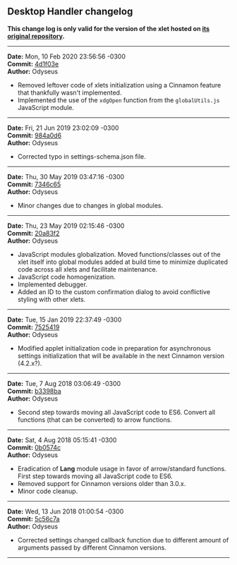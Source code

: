 ## Desktop Handler changelog

**This change log is only valid for the version of the xlet hosted on [its original repository](https://gitlab.com/Odyseus/CinnamonTools).**

***

**Date:** Mon, 10 Feb 2020 23:56:56 -0300<br/>
**Commit:** [4d1f03e](https://gitlab.com/Odyseus/CinnamonTools/commit/4d1f03e)<br/>
**Author:** Odyseus<br/>

- Removed leftover code of xlets initialization using a Cinnamon feature that thankfully wasn't implemented.
- Implemented the use of the `xdgOpen` function from the `globalUtils.js` JavaScript module.

***

**Date:** Fri, 21 Jun 2019 23:02:09 -0300<br/>
**Commit:** [984a0d6](https://gitlab.com/Odyseus/CinnamonTools/commit/984a0d6)<br/>
**Author:** Odyseus<br/>

- Corrected typo in settings-schema.json file.

***

**Date:** Thu, 30 May 2019 03:47:16 -0300<br/>
**Commit:** [7346c65](https://gitlab.com/Odyseus/CinnamonTools/commit/7346c65)<br/>
**Author:** Odyseus<br/>

- Minor changes due to changes in global modules.

***

**Date:** Thu, 23 May 2019 02:15:46 -0300<br/>
**Commit:** [20a83f2](https://gitlab.com/Odyseus/CinnamonTools/commit/20a83f2)<br/>
**Author:** Odyseus<br/>

- JavaScript modules globalization. Moved functions/classes out of the xlet itself into global modules added at build time to minimize duplicated code across all xlets and facilitate maintenance.
- JavaScript code homogenization.
- Implemented debugger.
- Added an ID to the custom confirmation dialog to avoid conflictive styling with other xlets.

***

**Date:** Tue, 15 Jan 2019 22:37:49 -0300<br/>
**Commit:** [7525419](https://gitlab.com/Odyseus/CinnamonTools/commit/7525419)<br/>
**Author:** Odyseus<br/>

- Modified applet initialization code in preparation for asynchronous settings initialization that will be available in the next Cinnamon version (4.2.x?).

***

**Date:** Tue, 7 Aug 2018 03:06:49 -0300<br/>
**Commit:** [b3398ba](https://gitlab.com/Odyseus/CinnamonTools/commit/b3398ba)<br/>
**Author:** Odyseus<br/>

- Second step towards moving all JavaScript code to ES6. Convert all functions (that can be converted) to arrow functions.

***

**Date:** Sat, 4 Aug 2018 05:15:41 -0300<br/>
**Commit:** [0b0574c](https://gitlab.com/Odyseus/CinnamonTools/commit/0b0574c)<br/>
**Author:** Odyseus<br/>

- Eradication of **Lang** module usage in favor of arrow/standard functions. First step towards moving all JavaScript code to ES6.
- Removed support for Cinnamon versions older than 3.0.x.
- Minor code cleanup.

***

**Date:** Wed, 13 Jun 2018 01:00:54 -0300<br/>
**Commit:** [5c56c7a](https://gitlab.com/Odyseus/CinnamonTools/commit/5c56c7a)<br/>
**Author:** Odyseus<br/>

- Corrected settings changed callback function due to different amount of arguments passed by different Cinnamon versions.

***

